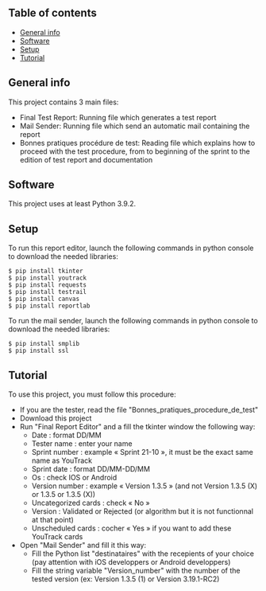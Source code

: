 ## Table of contents
* [General info](#general-info)
* [Software](#software)
* [Setup](#setup)
* [Tutorial](#tutorial)

## General info
This project contains 3 main files:
* Final Test Report: Running file which generates a test report
* Mail Sender: Running file which send an automatic mail containing the report
* Bonnes pratiques procédure de test: Reading file which explains how to proceed with the test procedure, from to beginning of the sprint to the edition of test report and documentation
	
## Software
This project uses at least Python 3.9.2.

	
## Setup
To run this report editor, launch the following commands in python console to download the needed libraries:

```
$ pip install tkinter
$ pip install youtrack
$ pip install requests
$ pip install testrail
$ pip install canvas
$ pip install reportlab
```

To run the mail sender, launch the following commands in python console to download the needed libraries:

```
$ pip install smplib
$ pip install ssl
```


## Tutorial

To use this project, you must follow this procedure:
* If you are the tester, read the file "Bonnes_pratiques_procedure_de_test"
* Download this project
* Run "Final Report Editor" and a fill the tkinter window the following way:
	* Date : format DD/MM
	* Tester name : enter your name
	* Sprint number : example « Sprint 21-10 », it must be the exact same name as YouTrack
	* Sprint date : format DD/MM-DD/MM
	* Os : check IOS or Android 
	* Version number : example « Version 1.3.5 » (and not Version 1.3.5 (X) or 1.3.5 or 1.3.5 (X))
	* Uncategorized cards : check « No »
	* Version : Validated or Rejected (or algorithm but it is not functionnal at that point)
	* Unscheduled cards : cocher « Yes » if you want to add these YouTrack cards
* Open "Mail Sender" and fill it this way:
	* Fill the Python list "destinataires" with the recepients of your choice (pay attention with iOS developpers or Android developpers)
	* Fill the string variable "Version_number" with the number of the tested version (ex: Version 1.3.5 (1) or Version 3.19.1-RC2)
